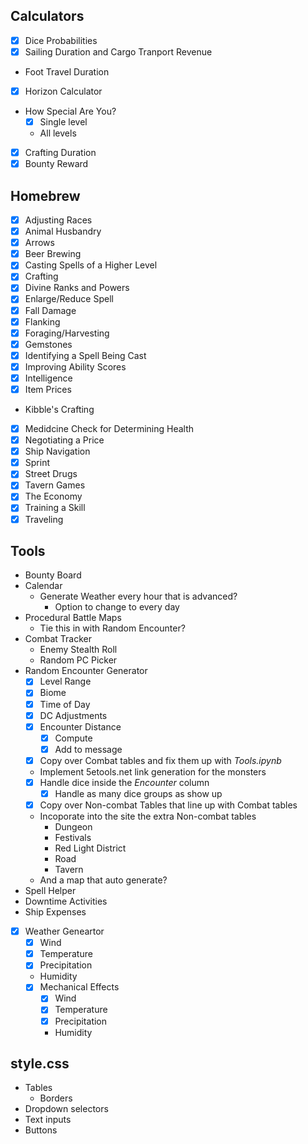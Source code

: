 ## Calculators
* [x] Dice Probabilities
* [x] Sailing Duration and Cargo Tranport Revenue
* Foot Travel Duration
* [x] Horizon Calculator
* How Special Are You?
    * [x] Single level
    * All levels
* [x] Crafting Duration
* [x] Bounty Reward

## Homebrew
* [x] Adjusting Races
* [x] Animal Husbandry
* [x] Arrows
* [x] Beer Brewing
* [x] Casting Spells of a Higher Level
* [x] Crafting
* [x] Divine Ranks and Powers
* [x] Enlarge/Reduce Spell
* [x] Fall Damage
* [x] Flanking
* [x] Foraging/Harvesting
* [x] Gemstones
* [x] Identifying a Spell Being Cast
* [x] Improving Ability Scores
* [x] Intelligence
* [x] Item Prices
* Kibble's Crafting
* [x] Medidcine Check for Determining Health
* [x] Negotiating a Price
* [x] Ship Navigation
* [x] Sprint
* [x] Street Drugs
* [x] Tavern Games
* [x] The Economy
* [x] Training a Skill
* [x] Traveling

## Tools
* Bounty Board
* Calendar
    * Generate Weather every hour that is advanced?
        * Option to change to every day
* Procedural Battle Maps
    * Tie this in with Random Encounter?
* Combat Tracker
    * Enemy Stealth Roll
    * Random PC Picker
* Random Encounter Generator
    * [x] Level Range
    * [x] Biome
    * [x] Time of Day
    * [x] DC Adjustments
    * [x] Encounter Distance
        * [x] Compute
        * [x] Add to message
    * [x] Copy over Combat tables and fix them up with *Tools.ipynb*
    * Implement 5etools.net link generation for the monsters 
    * [x] Handle dice inside the *Encounter* column
        * [x] Handle as many dice groups as show up
    * [x] Copy over Non-combat Tables that line up with Combat tables
    * Incoporate into the site the extra Non-combat tables
        * Dungeon
        * Festivals
        * Red Light District
        * Road
        * Tavern
    * And a map that auto generate?
* Spell Helper
* Downtime Activities
* Ship Expenses
* [x] Weather Geneartor
    * [x] Wind
    * [x] Temperature
    * [x] Precipitation
    * Humidity
    * [x] Mechanical Effects
        * [x] Wind
        * [x] Temperature
        * [x] Precipitation
        * Humidity

## style.css
* Tables
    * Borders
* Dropdown selectors
* Text inputs
* Buttons
